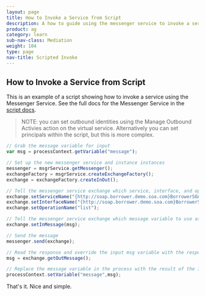 ```yaml
---
layout: page
title: How to Invoke a Service from Script
description: A how to guide using the messenger service to invoke a service from a script
product: ag
category: learn
sub-nav-class: Mediation
weight: 104
type: page
nav-title: Scripted Invoke
---
```


How to Invoke a Service from Script
----------------------------------

This is an example of a script showing how to invoke a service using the Messenger Service.  See the full docs for the Messenger Service in the [script docs](http://docs.akana.com/ag/assets/scriptDocs_pm80/index.html).

> NOTE: you can set outbound identities using the Manage Outbound Activies action on the virtual service.  Alternatively you can set principals within the script, but this is more complex.

```javascript
// Grab the message variable for input
var msg = processContext.getVariable("message");

// Set up the new messenger service and instance instances
messenger = msgrService.getMessenger();
exchangeFactory = msgrService.createExchangeFactory();
exchange = exchangeFactory.createInOut();

// Tell the messenger service exchange which service, interface, and operation to invoke
exchange.setServiceName("{http://soap.borrower.demo.soa.com}BorrowerSOAP");
exchange.setInterfaceName("{http://soap.borrower.demo.soa.com}BorrowerService");
exchange.setOperationName("list");

// Tell the messenger service exchange which message variable to use as it's input
exchange.setInMessage(msg);

// Send the message
messenger.send(exchange);

// Read the response and override the input msg variable with the response
msg = exchange.getOutMessage();

// Replace the message variable in the process with the result of the invoke
processContext.setVariable("message",msg);
```

That's it.  Nice and simple.
